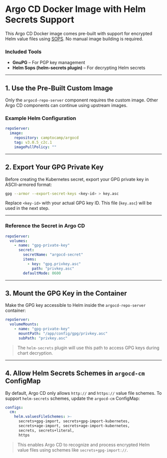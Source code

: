 # Argo CD Docker Image with Helm Secrets Support

This Argo CD Docker image comes pre-built with support for encrypted Helm value files using [SOPS](https://github.com/mozilla/sops). No manual image building is required.

### Included Tools

* **GnuPG** – For PGP key management
* **Helm Sops (helm-secrets plugin)** – For decrypting Helm secrets

---

## 1. Use the Pre-Built Custom Image

Only the `argocd-repo-server` component requires the custom image. Other Argo CD components can continue using upstream images.

### Example Helm Configuration

```yaml
repoServer:
  image:
    repository: camptocamp/argocd
    tag: v3.0.5_c2c.1
    imagePullPolicy: ""
```

---

## 2. Export Your GPG Private Key

Before creating the Kubernetes secret, export your GPG private key in ASCII-armored format:

```bash
gpg --armor --export-secret-keys <key-id> > key.asc
```

Replace `<key-id>` with your actual GPG key ID. This file (`key.asc`) will be used in the next step.

---

### Reference the Secret in Argo CD

```yaml
repoServer:
  volumes:
    - name: "gpg-private-key"
      secret:
        secretName: "argocd-secret"
        items:
          - key: "gpg.privkey.asc"
            path: "privkey.asc"
        defaultMode: 0600
```

---

## 3. Mount the GPG Key in the Container

Make the GPG key accessible to Helm inside the `argocd-repo-server` container:

```yaml
repoServer:
  volumeMounts:
    - name: "gpg-private-key"
      mountPath: "/app/config/gpg/privkey.asc"
      subPath: "privkey.asc"
```

> The `helm-secrets` plugin will use this path to access GPG keys during chart decryption.

---

## 4. Allow Helm Secrets Schemes in `argocd-cm` ConfigMap

By default, Argo CD only allows `http://` and `https://` value file schemes. To support `helm-secrets` schemes, update the `argocd-cm` ConfigMap:

```yaml
configs:
  cm:
    helm.valuesFileSchemes: >-
      secrets+gpg-import, secrets+gpg-import-kubernetes,
      secrets+age-import, secrets+age-import-kubernetes,
      secrets, secrets+literal,
      https
```

> This enables Argo CD to recognize and process encrypted Helm value files using schemes like `secrets+gpg-import://`.

